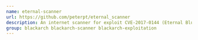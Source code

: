 ```yaml
---
name: eternal-scanner
url: https://github.com/peterpt/eternal_scanner
description: An internet scanner for exploit CVE-2017-0144 (Eternal Blue).
group: blackarch blackarch-scanner blackarch-exploitation
---
```

